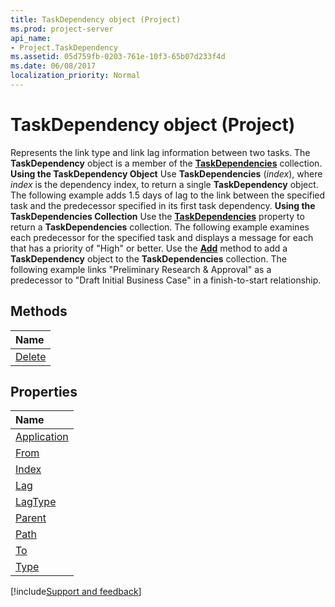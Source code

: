 ```yaml
---
title: TaskDependency object (Project)
ms.prod: project-server
api_name:
- Project.TaskDependency
ms.assetid: 05d759fb-0203-761e-10f3-65b07d233f4d
ms.date: 06/08/2017
localization_priority: Normal
---
```



# TaskDependency object (Project)



Represents the link type and link lag information between two tasks. The  **TaskDependency** object is a member of the **[TaskDependencies](Project.taskdependencies.md)** collection.
 **Using the TaskDependency Object**
Use  **TaskDependencies** (_index_), where _index_ is the dependency index, to return a single **TaskDependency** object. The following example adds 1.5 days of lag to the link between the specified task and the predecessor specified in its first task dependency.
 **Using the TaskDependencies Collection**
Use the  **[TaskDependencies](./Project.Task.TaskDependencies.md)** property to return a **TaskDependencies** collection. The following example examines each predecessor for the specified task and displays a message for each that has a priority of "High" or better.
Use the  **[Add](./Project.TaskDependencies.Add.md)** method to add a **TaskDependency** object to the **TaskDependencies** collection. The following example links "Preliminary Research & Approval" as a predecessor to "Draft Initial Business Case" in a finish-to-start relationship.

## Methods



|Name|
|:-----|
|[Delete](./Project.TaskDependency.Delete.md)|

## Properties



|Name|
|:-----|
|[Application](./Project.TaskDependency.Application.md)|
|[From](./Project.TaskDependency.From.md)|
|[Index](./Project.TaskDependency.Index.md)|
|[Lag](./Project.TaskDependency.Lag.md)|
|[LagType](./Project.TaskDependency.LagType.md)|
|[Parent](./Project.TaskDependency.Parent.md)|
|[Path](./Project.TaskDependency.Path.md)|
|[To](./Project.TaskDependency.To.md)|
|[Type](./Project.TaskDependency.Type.md)|

[!include[Support and feedback](~/includes/feedback-boilerplate.md)]